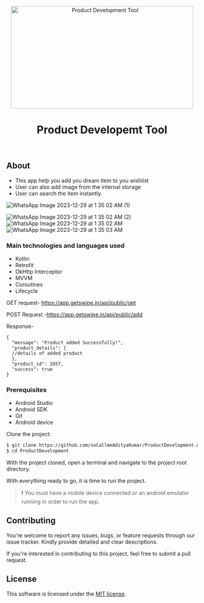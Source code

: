 <p align="center">
  <img width="480" height="270" alt="Product Development Tool" src="https://github.com/soCallmeAdityaKumar/ProductDevelopment/assets/101629190/4a8e7ccf-00ad-457d-a3ae-e763d09ee70b">
</p>

<h1 align="center"> Product Developemt Tool </h1>

<p align="center">
  <img alt="" src="https://img.shields.io/github/license/soCallmeAdityaKumar/Google-Developers-Community-Visualization-Tool?color=red">
  <img alt="" src="https://img.shields.io/github/languages/top/soCallmeAdityaKumar/Google-Developers-Community-Visualization-Tool?color=green">
  <img alt="" src="https://img.shields.io/badge/Languages-1-important?color=yellow">
  <img alt="" src="https://img.shields.io/github/repo-size/soCallmeAdityaKumar/Google-Developers-Community-Visualization-Tool?color=blue&label=Repo%20Size">
</p>


## About

* This app help you add you dream item to you wishlist
* User can also add image from the internal storage
* User can search the item instantly.

  
![WhatsApp Image 2023-12-29 at 1 35 02 AM (1)](https://github.com/soCallmeAdityaKumar/ProductDevelopment/assets/101629190/23ceb23d-df29-4f85-935f-be454c93fe07)

![WhatsApp Image 2023-12-29 at 1 35 02 AM (2)](https://github.com/soCallmeAdityaKumar/ProductDevelopment/assets/101629190/530e68c0-6594-48ab-8138-ecec8ef7a802)
![WhatsApp Image 2023-12-29 at 1 35 02 AM](https://github.com/soCallmeAdityaKumar/ProductDevelopment/assets/101629190/f159d384-e17b-4e4f-a22c-cd62ed3bdaf2)
![WhatsApp Image 2023-12-29 at 1 35 03 AM](https://github.com/soCallmeAdityaKumar/ProductDevelopment/assets/101629190/1149fa60-9db1-4a33-8393-8b8ce809e166)



  
### Main technologies and languages used

* Kotlin
* Retrofit
* OkHttp Interceptor
* MVVM
* Coroutines
* Lifecycle

GET request- https://app.getswipe.in/api/public/get

POST Request -https://app.getswipe.in/api/public/add

Response-
```
{
  "message": "Product added Successfully!",
  "product_details": {
  //details of added product
  },
  "product_id": 2657,
  "success": true
}
```

### Prerequisites

* Android Studio
* Android SDK
* Git
* Android device

Clone the project:

```bash
$ git clone https://github.com/soCallmeAdityaKumar/ProductDevelopment.git
$ cd ProductDevelopment
```

With the project cloned, open a terminal and navigate to the project root directory.


With everything ready to go, it is time to run the project.

> ❗ You must have a mobile device connected or an android emulator running in order to run the app.


## Contributing

You're welcome to report any issues, bugs, or feature requests through our issue tracker. Kindly provide detailed and clear descriptions.

If you're interested in contributing to this project, feel free to submit a pull request.


## License

This software is licensed under the [MIT license](https://opensource.org/licenses/MIT).
